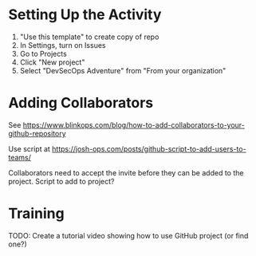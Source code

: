 # Setting Up the Activity
1. "Use this template" to create copy of repo
2. In Settings, turn on Issues
3. Go to Projects
4. Click "New project"
5. Select "DevSecOps Adventure" from "From your organization"

# Adding Collaborators
See https://www.blinkops.com/blog/how-to-add-collaborators-to-your-github-repository

Use script at https://josh-ops.com/posts/github-script-to-add-users-to-teams/

Collaborators need to accept the invite before they can be added to the project.
Script to add to project?

# Training
TODO: Create a tutorial video showing how to use GitHub project (or find one?)
